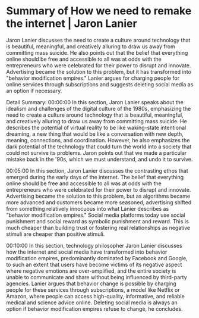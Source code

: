 # Summary of How we need to remake the internet | Jaron Lanier

Jaron Lanier discusses the need to create a culture around technology that is beautiful, meaningful, and creatively alluring to draw us away from committing mass suicide. He also points out that the belief that everything online should be free and accessible to all was at odds with the entrepreneurs who were celebrated for their power to disrupt and innovate. Advertising became the solution to this problem, but it has transformed into "behavior modification empires." Lanier argues for charging people for online services through subscriptions and suggests deleting social media as an option if necessary.

Detail Summary: 
00:00:00
In this section, Jaron Lanier speaks about the idealism and challenges of the digital culture of the 1980s, emphasizing the need to create a culture around technology that is beautiful, meaningful, and creatively alluring to draw us away from committing mass suicide. He describes the potential of virtual reality to be like waking-state intentional dreaming, a new thing that would be like a conversation with new depth, meaning, connections, and coordination. However, he also emphasizes the dark potential of the technology that could turn the world into a society that could not survive its problems. Jaron points out that we made a particular mistake back in the '90s, which we must understand, and undo it to survive.

00:05:00
In this section, Jaron Lanier discusses the contrasting ethos that emerged during the early days of the internet. The belief that everything online should be free and accessible to all was at odds with the entrepreneurs who were celebrated for their power to disrupt and innovate. Advertising became the solution to this problem, but as algorithms became more advanced and customers became more seasoned, advertising shifted from something relatively innocuous into what Lanier describes as "behavior modification empires." Social media platforms today use social punishment and social reward as symbolic punishment and reward. This is much cheaper than building trust or fostering real relationships as negative stimuli are cheaper than positive stimuli.

00:10:00
In this section, technology philosopher Jaron Lanier discusses how the internet and social media have transformed into behavior modification empires, predominantly dominated by Facebook and Google, to such an extent that users have become victims of its negative aspect where negative emotions are over-amplified, and the entire society is unable to communicate and share without being influenced by third-party agencies. Lanier argues that behavior change is possible by charging people for these services through subscriptions, a model like Netflix or Amazon, where people can access high-quality, informative, and reliable medical and science advice online. Deleting social media is always an option if behavior modification empires refuse to change, he concludes.

